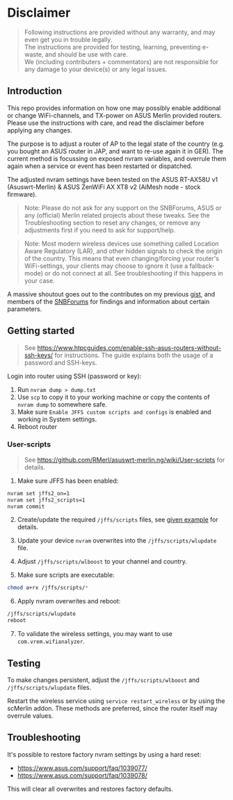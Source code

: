 # Disclaimer

> Following instructions are provided without any warranty, and may even get you in trouble legally.<br>
> The instructions are provided for testing, learning, preventing e-waste, and should be use with care.<br>
> We (including contributers + commentators) are not responsible for any damage to your device(s) or any legal issues.

## Introduction

This repo provides information on how one may possibly enable additional or change WiFi-channels, and TX-power on ASUS Merlin provided routers.
Please use the instructions with care, and read the disclaimer before applying any changes.

The purpose is to adjust a router of AP to the legal state of the country (e.g. you bought an ASUS router in JAP, and want to re-use again it in GER). The current method is focussing on exposed nvram variables, and overrule them again when a service or event has been restarted or dispatched.

The adjusted nvram settings have been tested on the ASUS RT-AX58U v1 (Asuswrt-Merlin) & ASUS ZenWiFi AX XT8 v2 (AiMesh node - stock firmware).

> Note: Please do not ask for any support on the SNBForums, ASUS or any (official) Merlin related projects about these tweaks. See the Troubleshooting section to reset any changes, or remove any adjustments first if you need to ask for support/help.

> Note: Most modern wireless devices use something called Location Aware Regulatory (LAR), and other hidden signals to check the origin of the country.
> This means that even changing/forcing your router's WiFi-settings, your clients may choose to ignore it (use a fallback-mode) or do not connect at all. See troubleshooting if this happens in your case.

A massive shoutout goes out to the contributes on my previous [gist](https://gist.github.com/francoism90/3dede7973354d067c41bff5e54203fe9/), and members of the [SNBForums](https://www.snbforums.com/) for findings and information about certain parameters.

## Getting started

> See <https://www.htpcguides.com/enable-ssh-asus-routers-without-ssh-keys/> for instructions. The guide explains both the usage of a password and SSH-keys.

Login into router using SSH (password or key):

1. Run `nvram dump > dump.txt`
2. Use `scp` to copy it to your working machine or copy the contents of `nvram dump` to somewhere safe.
3. Make sure `Enable JFFS custom scripts and configs` is enabled and working in System settings.
4. Reboot router

### User-scripts

> See <https://github.com/RMerl/asuswrt-merlin.ng/wiki/User-scripts> for details.

1. Make sure JFFS has been enabled:

```bash
nvram set jffs2_on=1
nvram set jffs2_scripts=1
nvram commit
```

2. Create/update the required `/jffs/scripts` files, see [given example](https://github.com/francoism90/asus-router/tree/main/jffs/scripts) for details.

3. Update your device `nvram` overwrites into the `/jffs/scripts/wlupdate` file.

4. Adjust `/jffs/scripts/wlboost` to your channel and country.

5. Make sure scripts are executable:

```bash
chmod a+rx /jffs/scripts/*
```

6. Apply nvram overwrites and reboot:

```bash
/jffs/scripts/wlupdate
reboot
```

7. To validate the wireless settings, you may want to use `com.vrem.wifianalyzer`.

## Testing

To make changes persistent, adjust the `/jffs/scripts/wlboost` and `/jffs/scripts/wlupdate` files.

Restart the wireless service using `service restart_wireless` or by using the scMerlin addon. These methods are preferred, since the router itself may overrule values.

## Troubleshooting

It's possible to restore factory nvram settings by using a hard reset:

- <https://www.asus.com/support/faq/1039077/>
- <https://www.asus.com/support/faq/1039078/>

This will clear all overwrites and restores factory defaults.

